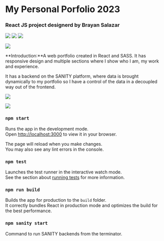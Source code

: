 # My Personal Porfolio 2023 
### React JS project designerd by Brayan Salazar


![](https://img.shields.io/badge/ReactJS-18.2.0-blue) ![](https://img.shields.io/badge/SASS-pink) ![](https://img.shields.io/badge/SANITY-red) 

![](https://i.imgur.com/eArx8uX.png)

**Introduction:**A web portfolio created in React and SASS. It has responsive design and multiple sections where I show who I am, my work and experience.

It has a backend on the SANITY platform, where data is brought dynamically to my portfolio so I have a control of the data in a decoupled way out of the frontend.


![](https://i.imgur.com/1qrb4wt.png)

![](https://i.imgur.com/aW8J08g.png)

### `npm start`

Runs the app in the development mode.\
Open [http://localhost:3000](http://localhost:3000) to view it in your browser.

The page will reload when you make changes.\
You may also see any lint errors in the console.

### `npm test`

Launches the test runner in the interactive watch mode.\
See the section about [running tests](https://facebook.github.io/create-react-app/docs/running-tests) for more information.

### `npm run build`

Builds the app for production to the `build` folder.\
It correctly bundles React in production mode and optimizes the build for the best performance.

### `npm sanity start`

Command to run SANITY backends from the terminator.
